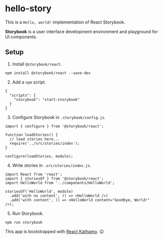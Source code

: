 # hello-story

This is a `Hello, world!` implementation of React Storybook.

**Storybook** is a user interface development environment and playground for UI components.

## Setup

1. Install `@storybook/react`.

```
npm install @storybook/react --save-dev
```

2. Add a `npm` script.

```
{
  "scripts": {
    "storybook": "start-storybook"
  }
}
```

3. Configure Storybook in `.storybook/config.js`.

```
import { configure } from '@storybook/react';

function loadStories() {
  // load stories here...
  require('../src/stories/index');
}

configure(loadStories, module);
```

4. Write stories in `.src/stories/index.js`.

```
import React from 'react';
import { storiesOf } from '@storybook/react';
import HelloWorld from '../components/HelloWorld';

storiesOf('HelloWorld', module)
  .add('with no content', () => <HelloWorld />)
  .add('with content', () => <HelloWorld content="Goodbye, World!" />);
```

5. Run Storybook.

```
npm run storybook
```

This app is bootstrapped with [React Kathamo](https://www.npmjs.com/package/react-kathamo-cli). 😉
